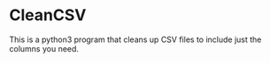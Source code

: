 # CleanCSV
This is a python3 program that cleans up CSV files to include just the columns you need.
